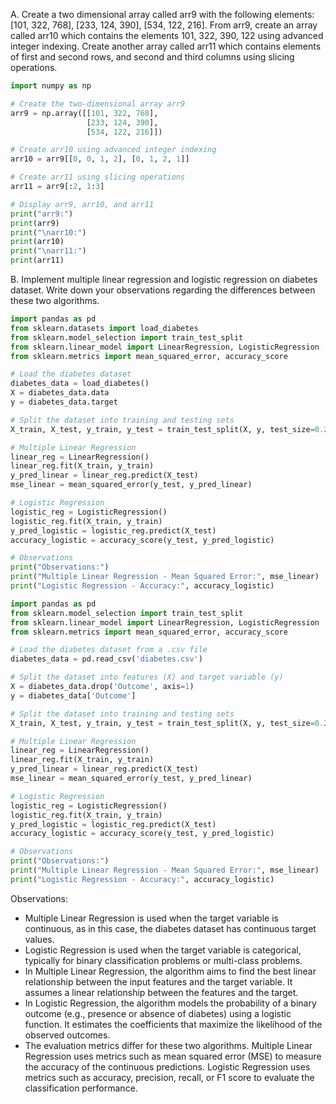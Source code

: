 A. Create a two dimensional array called arr9 with the following elements: [101, 322, 768], [233, 124, 390], [534, 122, 216]. From arr9, create an array called arr10 which contains the elements 101, 322, 390, 122 using advanced integer indexing. Create another array called arr11 which contains elements of first and second rows, and second and third columns using slicing operations.
```python
import numpy as np

# Create the two-dimensional array arr9
arr9 = np.array([[101, 322, 768],
                 [233, 124, 390],
                 [534, 122, 216]])

# Create arr10 using advanced integer indexing
arr10 = arr9[[0, 0, 1, 2], [0, 1, 2, 1]]

# Create arr11 using slicing operations
arr11 = arr9[:2, 1:3]

# Display arr9, arr10, and arr11
print("arr9:")
print(arr9)
print("\narr10:")
print(arr10)
print("\narr11:")
print(arr11)
```

B. Implement multiple linear regression and logistic regression on diabetes dataset. Write down your observations regarding the differences between these two algorithms.
```python
import pandas as pd
from sklearn.datasets import load_diabetes
from sklearn.model_selection import train_test_split
from sklearn.linear_model import LinearRegression, LogisticRegression
from sklearn.metrics import mean_squared_error, accuracy_score

# Load the diabetes dataset
diabetes_data = load_diabetes()
X = diabetes_data.data
y = diabetes_data.target

# Split the dataset into training and testing sets
X_train, X_test, y_train, y_test = train_test_split(X, y, test_size=0.2, random_state=42)

# Multiple Linear Regression
linear_reg = LinearRegression()
linear_reg.fit(X_train, y_train)
y_pred_linear = linear_reg.predict(X_test)
mse_linear = mean_squared_error(y_test, y_pred_linear)

# Logistic Regression
logistic_reg = LogisticRegression()
logistic_reg.fit(X_train, y_train)
y_pred_logistic = logistic_reg.predict(X_test)
accuracy_logistic = accuracy_score(y_test, y_pred_logistic)

# Observations
print("Observations:")
print("Multiple Linear Regression - Mean Squared Error:", mse_linear)
print("Logistic Regression - Accuracy:", accuracy_logistic)
```

```python
import pandas as pd
from sklearn.model_selection import train_test_split
from sklearn.linear_model import LinearRegression, LogisticRegression
from sklearn.metrics import mean_squared_error, accuracy_score

# Load the diabetes dataset from a .csv file
diabetes_data = pd.read_csv('diabetes.csv')

# Split the dataset into features (X) and target variable (y)
X = diabetes_data.drop('Outcome', axis=1)
y = diabetes_data['Outcome']

# Split the dataset into training and testing sets
X_train, X_test, y_train, y_test = train_test_split(X, y, test_size=0.2, random_state=42)

# Multiple Linear Regression
linear_reg = LinearRegression()
linear_reg.fit(X_train, y_train)
y_pred_linear = linear_reg.predict(X_test)
mse_linear = mean_squared_error(y_test, y_pred_linear)

# Logistic Regression
logistic_reg = LogisticRegression()
logistic_reg.fit(X_train, y_train)
y_pred_logistic = logistic_reg.predict(X_test)
accuracy_logistic = accuracy_score(y_test, y_pred_logistic)

# Observations
print("Observations:")
print("Multiple Linear Regression - Mean Squared Error:", mse_linear)
print("Logistic Regression - Accuracy:", accuracy_logistic)
```
Observations:

- Multiple Linear Regression is used when the target variable is continuous, as in this case, the diabetes dataset has continuous target values.
- Logistic Regression is used when the target variable is categorical, typically for binary classification problems or multi-class problems.
- In Multiple Linear Regression, the algorithm aims to find the best linear relationship between the input features and the target variable. It assumes a linear relationship between the features and the target.
- In Logistic Regression, the algorithm models the probability of a binary outcome (e.g., presence or absence of diabetes) using a logistic function. It estimates the coefficients that maximize the likelihood of the observed outcomes.
- The evaluation metrics differ for these two algorithms. Multiple Linear Regression uses metrics such as mean squared error (MSE) to measure the accuracy of the continuous predictions. Logistic Regression uses metrics such as accuracy, precision, recall, or F1 score to evaluate the classification performance.